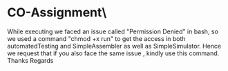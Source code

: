 # CO-Assignment\\
While executing we faced an issue called "Permission Denied" in bash, so we used a command "chmod +x run" to get the access in both automatedTesting and SimpleAssembler as well as SimpleSimulator.
Hence we request that if you also face the same issue , kindly use this command.
Thanks 
Regards 

